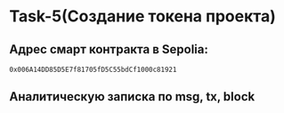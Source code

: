# Task-5(Создание токена проекта)

## Адрес смарт контракта в Sepolia:
```
0x006A14DD85D5E7f81705fD5C55bdCf1000c81921
```

## Аналитическую записка по msg, tx, block

